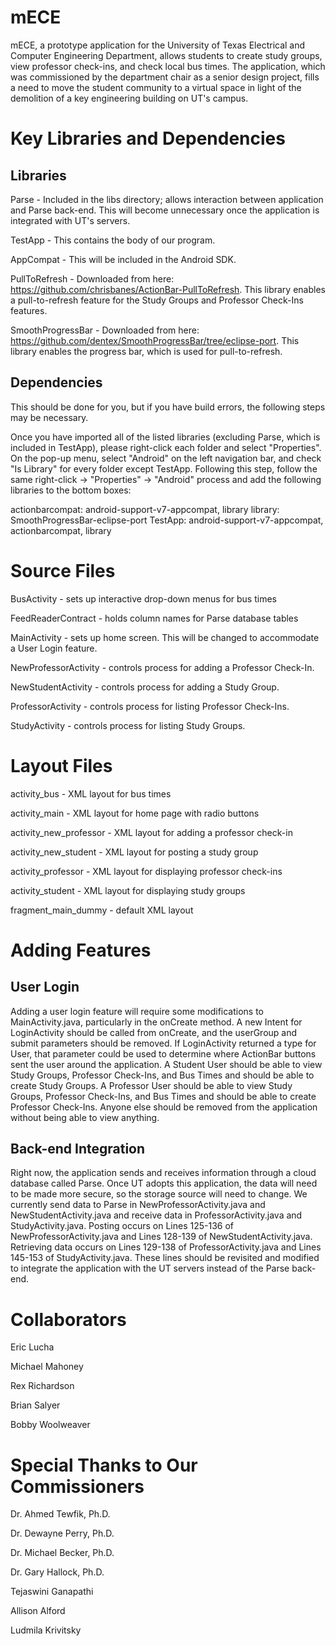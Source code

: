 mECE
====

mECE, a prototype application for the University of Texas Electrical and Computer Engineering Department, allows students to create study groups, view professor check-ins, and check local bus times.  The application, which was commissioned by the department chair as a senior design project, fills a need to move the student community to a virtual space in light of the demolition of a key engineering building on UT's campus.


Key Libraries and Dependencies
==========================

## Libraries
Parse - Included in the libs directory; allows interaction between application and Parse back-end.  This will become unnecessary once the application is integrated with UT's servers.

TestApp - This contains the body of our program.

AppCompat - This will be included in the Android SDK.

PullToRefresh - Downloaded from here: https://github.com/chrisbanes/ActionBar-PullToRefresh.  This library enables a pull-to-refresh feature for the Study Groups and Professor Check-Ins features.

SmoothProgressBar - Downloaded from here: https://github.com/dentex/SmoothProgressBar/tree/eclipse-port.  This library enables the progress bar, which is used for pull-to-refresh.

## Dependencies
This should be done for you, but if you have build errors, the following steps may be necessary.

Once you have imported all of the listed libraries (excluding Parse, which is included in TestApp), please right-click each folder and select "Properties".  On the pop-up menu, select "Android" on the left navigation bar, and check "Is Library" for every folder except TestApp.  Following this step, follow the same right-click -> "Properties" -> "Android" process and add the following libraries to the bottom boxes:

actionbarcompat: android-support-v7-appcompat, library
library: SmoothProgressBar-eclipse-port
TestApp: android-support-v7-appcompat, actionbarcompat, library


Source Files
==========

BusActivity - sets up interactive drop-down menus for bus times

FeedReaderContract - holds column names for Parse database tables

MainActivity - sets up home screen.  This will be changed to accommodate a User Login feature.

NewProfessorActivity - controls process for adding a Professor Check-In.

NewStudentActivity - controls process for adding a Study Group.

ProfessorActivity - controls process for listing Professor Check-Ins.

StudyActivity - controls process for listing Study Groups.


Layout Files
==========

activity_bus - XML layout for bus times

activity_main - XML layout for home page with radio buttons

activity_new_professor - XML layout for adding a professor check-in

activity_new_student - XML layout for posting a study group

activity_professor - XML layout for displaying professor check-ins

activity_student - XML layout for displaying study groups

fragment_main_dummy - default XML layout

Adding Features
=============

## User Login
Adding a user login feature will require some modifications to MainActivity.java, particularly in the onCreate method.  A new Intent for LoginActivity should be called from onCreate, and the userGroup and submit parameters should be removed.  If LoginActivity returned a type for User, that parameter could be used to determine where ActionBar buttons sent the user around the application.  A Student User should be able to view Study Groups, Professor Check-Ins, and Bus Times and should be able to create Study Groups.  A Professor User should be able to view Study Groups, Professor Check-Ins, and Bus Times and should be able to create Professor Check-Ins.  Anyone else should be removed from the application without being able to view anything.

## Back-end Integration
Right now, the application sends and receives information through a cloud database called Parse.  Once UT adopts this application, the data will need to be made more secure, so the storage source will need to change.  We currently send data to Parse in NewProfessorActivity.java and NewStudentActivity.java and receive data in ProfessorActivity.java and StudyActivity.java.  Posting occurs on Lines 125-136 of NewProfessorActivity.java and Lines 128-139 of NewStudentActivity.java.  Retrieving data occurs on Lines 129-138 of ProfessorActivity.java and Lines 145-153 of StudyActivity.java.  These lines should be revisited and modified to integrate the application with the UT servers instead of the Parse back-end.


Collaborators
===========

Eric Lucha

Michael Mahoney

Rex Richardson

Brian Salyer

Bobby Woolweaver


Special Thanks to Our Commissioners
==============================

Dr. Ahmed Tewfik, Ph.D.

Dr. Dewayne Perry, Ph.D.

Dr. Michael Becker, Ph.D.

Dr. Gary Hallock, Ph.D.

Tejaswini Ganapathi

Allison Alford

Ludmila Krivitsky
